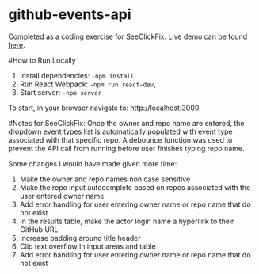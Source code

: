 # github-events-api
Completed as a coding exercise for SeeClickFix. Live demo can be found [here](https://whitneyseiler.github.io/github-events-api/).

#How to Run Locally
1. Install dependencies: `-npm install`
4. Run React Webpack: `-npm run react-dev`,
5. Start server: `-npm server`

To start, in your browser navigate to: http://localhost:3000

#Notes for SeeClickFix:
Once the owner and repo name are entered, the dropdown event types list is automatically populated with event type associated with that specific repo. A debounce function was used to prevent the API call from running before user finishes typing repo name. 

Some changes I would have made given more time: 
1. Make the owner and repo names non case sensitive
2. Make the repo input autocomplete based on repos associated with the user entered owner name
3. Add error handling for user entering owner name or repo name that do not exist
4. In the results table, make the actor login name a hyperlink to their GitHub URL
5. Increase padding around title header
6. Clip text overflow in input areas and table
7. Add error handling for user entering owner name or repo name that do not exist
